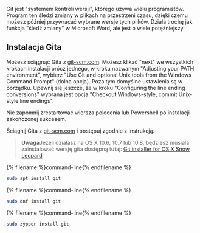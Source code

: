 Git jest "systemem kontroli wersji", którego używa wielu programistów. Program ten śledzi zmiany w plikach na przestrzeni czasu, dzięki czemu możesz później przywracać wybrane wersje tych plików. Działa trochę jak funkcja "śledź zmiany" w Microsoft Word, ale jest o wiele potężniejszy.

## Instalacja Gita

<!--sec data-title="Installing Git: Windows" data-id="git_install_windows"
data-collapse=true ces-->

Możesz ściągnąć Gita z [git-scm.com](https://git-scm.com/). Możesz klikać "next" we wszystkich krokach instalacji prócz jednego, w kroku nazwanym "Adjusting your PATH environment", wybierz "Use Git and optional Unix tools from the Windows Command Prompt" (dolna opcja). Poza tym domyślne ustawienia są w porządku. Upewnij się jeszcze, że w kroku "Configuring the line ending conversions" wybrana jest opcja "Checkout Windows-style, commit Unix-style line endings".

Nie zapomnij zrestartować wiersza polecenia lub Powershell po instalacji zakończonej sukcesem. <!--endsec-->

<!--sec data-title="Installing Git: OS X" data-id="git_install_OSX"
data-collapse=true ces-->

Ściągnij Gita z [git-scm.com](https://git-scm.com/) i postępuj zgodnie z instrukcją.

> **Uwaga**Jeżeli działasz na OS X 10.6, 10.7 lub 10.8, będziesz musiała zainstalować wersję gita dostępną tutaj: [Git installer for OS X Snow Leopard](https://sourceforge.net/projects/git-osx-installer/files/git-2.3.5-intel-universal-snow-leopard.dmg/download)

<!--endsec-->

<!--sec data-title="Installing Git: Debian or Ubuntu" data-id="git_install_debian_ubuntu"
data-collapse=true ces-->

{% filename %}command-line{% endfilename %}

```bash
sudo apt install git
```

<!--endsec-->

<!--sec data-title="Installing Git: Fedora" data-id="git_install_fedora"
data-collapse=true ces-->

{% filename %}command-line{% endfilename %}

```bash
sudo dnf install git
```

<!--endsec-->

<!--sec data-title="Installing Git: openSUSE" data-id="git_install_openSUSE"
data-collapse=true ces-->

{% filename %}command-line{% endfilename %}

```bash
sudo zypper install git
```

<!--endsec-->